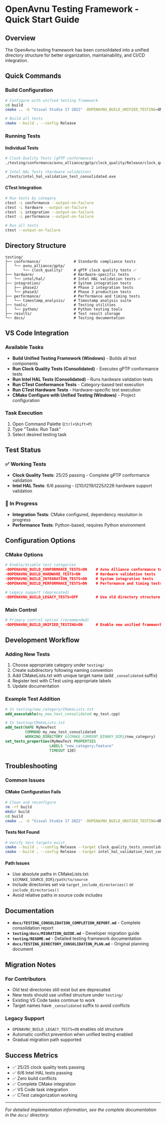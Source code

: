 # OpenAvnu Testing Framework - Quick Start Guide

## Overview

The OpenAvnu testing framework has been consolidated into a unified directory structure for better organization, maintainability, and CI/CD integration.

## Quick Commands

### Build Configuration
```bash
# Configure with unified testing framework
cd build
cmake .. -G "Visual Studio 17 2022" -DOPENAVNU_BUILD_UNIFIED_TESTING=ON

# Build all tests
cmake --build . --config Release
```

### Running Tests

#### Individual Tests
```bash
# Clock Quality Tests (gPTP conformance)
./testing/conformance/avnu_alliance/gptp/clock_quality/Release/clock_quality_tests_consolidated.exe

# Intel HAL Tests (hardware validation)  
./tests/intel_hal_validation_test_consolidated.exe
```

#### CTest Integration
```bash
# Run tests by category
ctest -L conformance --output-on-failure
ctest -L hardware --output-on-failure
ctest -L integration --output-on-failure
ctest -L performance --output-on-failure

# Run all tests
ctest --output-on-failure
```

## Directory Structure

```
testing/
├── conformance/               # Standards compliance tests
│   └── avnu_alliance/gptp/
│       └── clock_quality/     # gPTP clock quality tests ✅
├── hardware/                  # Hardware-specific tests
│   └── intel/hal/             # Intel HAL validation tests ✅
├── integration/               # System integration tests
│   ├── phase2/                # Phase 2 integration tests
│   └── phase3/                # Phase 3 production tests
├── performance/               # Performance and timing tests
│   └── timestamp_analysis/    # Timestamp analysis suite
├── tools/                     # Testing utilities
│   └── python/                # Python testing tools
├── results/                   # Test result storage
└── docs/                      # Testing documentation
```

## VS Code Integration

### Available Tasks
- **Build Unified Testing Framework (Windows)** - Builds all test components
- **Run Clock Quality Tests (Consolidated)** - Executes gPTP conformance tests
- **Run Intel HAL Tests (Consolidated)** - Runs hardware validation tests
- **Run CTest Conformance Tests** - Category-based test execution
- **Run CTest Hardware Tests** - Hardware-specific test execution
- **CMake Configure with Unified Testing (Windows)** - Project configuration

### Task Execution
1. Open Command Palette (`Ctrl+Shift+P`)
2. Type "Tasks: Run Task"
3. Select desired testing task

## Test Status

### ✅ Working Tests
- **Clock Quality Tests**: 25/25 passing - Complete gPTP conformance validation
- **Intel HAL Tests**: 6/6 passing - I210/I219/I225/I226 hardware support validation

### 🔄 In Progress
- **Integration Tests**: CMake configured, dependency resolution in progress
- **Performance Tests**: Python-based, requires Python environment

## Configuration Options

### CMake Options
```cmake
# Enable/disable test categories
-DOPENAVNU_BUILD_CONFORMANCE_TESTS=ON    # Avnu Alliance conformance tests
-DOPENAVNU_BUILD_HARDWARE_TESTS=ON       # Hardware validation tests  
-DOPENAVNU_BUILD_INTEGRATION_TESTS=ON    # System integration tests
-DOPENAVNU_BUILD_PERFORMANCE_TESTS=ON    # Performance and timing tests

# Legacy support (deprecated)
-DOPENAVNU_BUILD_LEGACY_TESTS=OFF        # Use old directory structure
```

### Main Control
```cmake
# Primary control option (recommended)
-DOPENAVNU_BUILD_UNIFIED_TESTING=ON      # Enable new unified framework
```

## Development Workflow

### Adding New Tests
1. Choose appropriate category under `testing/`
2. Create subdirectory following naming convention
3. Add CMakeLists.txt with unique target name (add `_consolidated` suffix)
4. Register test with CTest using appropriate labels
5. Update documentation

### Example Test Addition
```cmake
# In testing/new_category/CMakeLists.txt
add_executable(my_new_test_consolidated my_test.cpp)

# In testing/CMakeLists.txt
add_test(NAME MyNewTest 
         COMMAND my_new_test_consolidated
         WORKING_DIRECTORY ${CMAKE_CURRENT_BINARY_DIR}/new_category)
set_tests_properties(MyNewTest PROPERTIES 
                    LABELS "new_category;feature"
                    TIMEOUT 120)
```

## Troubleshooting

### Common Issues

#### CMake Configuration Fails
```bash
# Clean and reconfigure
rm -rf build
mkdir build
cd build
cmake .. -G "Visual Studio 17 2022" -DOPENAVNU_BUILD_UNIFIED_TESTING=ON
```

#### Tests Not Found
```bash
# Verify test targets exist
cmake --build . --config Release --target clock_quality_tests_consolidated
cmake --build . --config Release --target intel_hal_validation_test_consolidated
```

#### Path Issues
- Use absolute paths in CMakeLists.txt: `${CMAKE_SOURCE_DIR}/path/to/source`
- Include directories set via `target_include_directories()` or `include_directories()`
- Avoid relative paths in source code includes

## Documentation

- **`docs/TESTING_CONSOLIDATION_COMPLETION_REPORT.md`** - Complete consolidation report
- **`testing/docs/MIGRATION_GUIDE.md`** - Developer migration guide  
- **`testing/README.md`** - Detailed testing framework documentation
- **`docs/TESTING_DIRECTORY_CONSOLIDATION_PLAN.md`** - Original planning document

## Migration Notes

### For Contributors
- Old test directories still exist but are deprecated
- New tests should use unified structure under `testing/`
- Existing VS Code tasks continue to work
- Target names have `_consolidated` suffix to avoid conflicts

### Legacy Support
- `OPENAVNU_BUILD_LEGACY_TESTS=ON` enables old structure
- Automatic conflict prevention when unified testing enabled
- Gradual migration path supported

## Success Metrics

- ✅ 25/25 clock quality tests passing
- ✅ 6/6 Intel HAL tests passing  
- ✅ Zero build conflicts
- ✅ Complete CMake integration
- ✅ VS Code task integration
- ✅ CTest categorization working

---

*For detailed implementation information, see the complete documentation in the `docs/` directory.*
